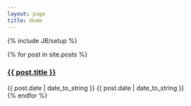 ```yaml
---
layout: page
title: Home
---
```

{% include JB/setup %}

<article role="article">
<div id="blog-archives">

{% for post in site.posts %}
<article>

<h1 class="entry-title">
<a href="{{ BASE_PATH }}{{ post.url }}">{{ post.title }}</a>
</h1>

<footer>
<time datetime="{{ post.date }}" pubdate data-updated="true">{{ post.date | date_to_string }}</time>
<span class="categories">{{ post.date | date_to_string }}</span>
</footer>

</article>
{% endfor %}

</div>
</article>
